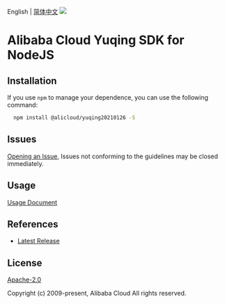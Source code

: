 English | [简体中文](README-CN.md)
![](https://aliyunsdk-pages.alicdn.com/icons/AlibabaCloud.svg)

# Alibaba Cloud Yuqing SDK for NodeJS

## Installation
If you use `npm` to manage your dependence, you can use the following command:

```sh
  npm install @alicloud/yuqing20210126 -S
```

## Issues
[Opening an Issue](https://github.com/aliyun/alibabacloud-typescript-sdk/issues/new), Issues not conforming to the guidelines may be closed immediately.

## Usage
[Usage Document](https://github.com/aliyun/alibabacloud-typescript-sdk/blob/master/docs/Usage-EN.md#quick-examples)

## References
* [Latest Release](https://github.com/aliyun/alibabacloud-typescript-sdk/)

## License
[Apache-2.0](http://www.apache.org/licenses/LICENSE-2.0)

Copyright (c) 2009-present, Alibaba Cloud All rights reserved.

